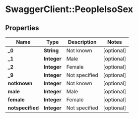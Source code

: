 # SwaggerClient::PeopleIsoSex

## Properties
Name | Type | Description | Notes
------------ | ------------- | ------------- | -------------
**_0** | **String** | Not known | [optional] 
**_1** | **Integer** | Male | [optional] 
**_2** | **Integer** | Female | [optional] 
**_9** | **Integer** | Not specified | [optional] 
**notknown** | **Integer** | Not known | [optional] 
**male** | **Integer** | Male | [optional] 
**female** | **Integer** | Female | [optional] 
**notspecified** | **Integer** | Not specified | [optional] 


